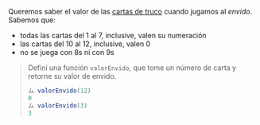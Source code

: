 Queremos saber el valor de las [cartas de truco](https://es.wikipedia.org/wiki/Truco_argentino) cuando jugamos al _envido_. Sabemos que: 

* todas las cartas del 1 al 7, inclusive, valen su numeración 
* las cartas del 10 al 12, inclusive, valen 0
* no se juega con 8s ni con 9s 

> Definí una función `valorEnvido`, que tome un número de carta y retorne su valor de envido. 
> 
> ```javascript
> ム valorEnvido(12)
> 0
> ム valorEnvido(3)
> 3
> ```
> 
